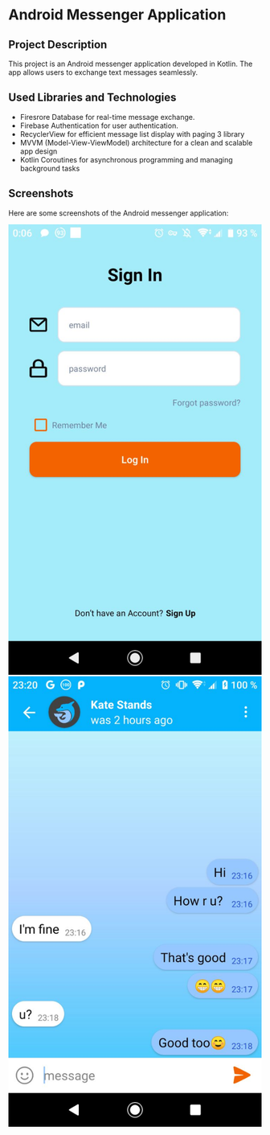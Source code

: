 # Android Messenger Application

## Project Description

This project is an Android messenger application developed in Kotlin. The app allows users to exchange text messages seamlessly.


## Used Libraries and Technologies

- Firesrore Database for real-time message exchange.
- Firebase Authentication for user authentication.
- RecyclerView for efficient message list display with paging 3 library
- MVVM (Model-View-ViewModel) architecture for a clean and scalable app design 
- Kotlin Coroutines for asynchronous programming and managing background tasks

## Screenshots

Here are some screenshots of the Android messenger application:

![Screenshot 1](screenshots/1.jpg)
![Screenshot 2](screenshots/2.jpg)
